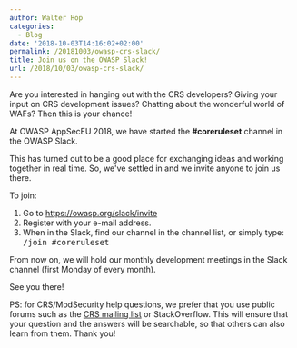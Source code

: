 ```yaml
---
author: Walter Hop
categories:
  - Blog
date: '2018-10-03T14:16:02+02:00'
permalink: /20181003/owasp-crs-slack/
title: Join us on the OWASP Slack!
url: /2018/10/03/owasp-crs-slack/
---
```



Are you interested in hanging out with the CRS developers? Giving your input on CRS development issues? Chatting about the wonderful world of WAFs? Then this is your chance!

At OWASP AppSecEU 2018, we have started the **\#coreruleset** channel in the OWASP Slack.

This has turned out to be a good place for exchanging ideas and working together in real time. So, we've settled in and we invite anyone to join us there.

To join:

1. Go to <https://owasp.org/slack/invite>
2. Register with your e-mail address.
3. When in the Slack, find our channel in the channel list, or simply type: <tt>/join #coreruleset</tt>

From now on, we will hold our monthly development meetings in the Slack channel (first Monday of every month).

See you there!

PS: for CRS/ModSecurity help questions, we prefer that you use public forums such as the [CRS mailing list](https://lists.owasp.org/mailman/listinfo/owasp-modsecurity-core-rule-set) or StackOverflow. This will ensure that your question and the answers will be searchable, so that others can also learn from them. Thank you!
